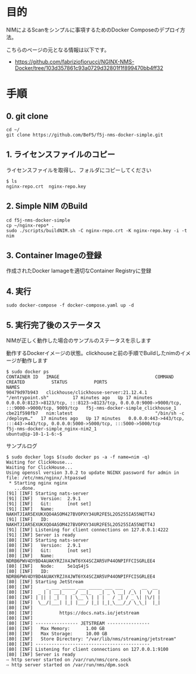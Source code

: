 # 目的

NIMによるScanをシンプルに事項するためのDocker Composeのデプロイ方法。

こちらのページの元となる情報は以下です。
- https://github.com/fabriziofiorucci/NGINX-NMS-Docker/tree/103d357861c93a0729d32801f1f899470bb4ff32


# 手順
## 0. git clone
```
cd ~/
git clone https://github.com/BeF5/f5j-nms-docker-simple.git
```

## 1. ライセンスファイルのコピー
ライセンスファイルを取得し、フォルダにコピーしてください
```
$ ls
nginx-repo.crt  nginx-repo.key
```
## 2. Simple NIM のBuild
```
cd f5j-nms-docker-simple
cp ~/nginx-repo* .
sudo ./scripts/buildNIM.sh -C nginx-repo.crt -K nginx-repo.key -i -t nim
```

## 3. Container Imageの登録
作成されたDocker Iamageを適切なContainer Registryに登録

## 4. 実行
```
sudo docker-compose -f docker-compose.yaml up -d
```

## 5. 実行完了後のステータス
NIMが正しく動作した場合のサンプルのステータスを示します

動作するDockerイメージの状態。clickhouseと前の手順でBuildしたnimのイメージが動作します

```
$ sudo docker ps
CONTAINER ID   IMAGE                                    COMMAND                  CREATED          STATUS          PORTS                                                                                            NAMES
90479d97b943   clickhouse/clickhouse-server:21.12.4.1   "/entrypoint.sh"         17 minutes ago   Up 17 minutes   0.0.0.0:8123->8123/tcp, :::8123->8123/tcp, 0.0.0.0:9000->9000/tcp, :::9000->9000/tcp, 9009/tcp   f5j-nms-docker-simple_clickhouse_1
cbe21f598fb7   nim:latest                               "/bin/sh -c /deploym…"   17 minutes ago   Up 17 minutes   0.0.0.0:443->443/tcp, :::443->443/tcp, 0.0.0.0:5000->5000/tcp, :::5000->5000/tcp                 f5j-nms-docker-simple_nginx-nim2_1
ubuntu@ip-10-1-1-6:~$

```

サンプルログ
```
$ sudo docker logs $(sudo docker ps -a -f name=nim -q)
Waiting for ClickHouse...
Waiting for ClickHouse...
Using openssl version 3.0.2 to update NGINX password for admin in file: /etc/nms/nginx/.htpasswd
 * Starting nginx nginx
   ...done.
[91] [INF] Starting nats-server
[91] [INF]   Version:  2.9.1
[91] [INF]   Git:      [not set]
[91] [INF]   Name:     NAKHTJIAR5EXUKXQO4ASOM427BVOPXY34UR2FE5L2O5255IA55NQTT4J
[91] [INF]   ID:       NAKHTJIAR5EXUKXQO4ASOM427BVOPXY34UR2FE5L2O5255IA55NQTT4J
[91] [INF] Listening for client connections on 127.0.0.1:4222
[91] [INF] Server is ready
[80] [INF] Starting nats-server
[80] [INF]   Version:  2.9.1
[80] [INF]   Git:      [not set]
[80] [INF]   Name:     NDRB6PWV4DYBD4AUAKYRZJX4JWT6YX4SCZAR5VP44ONPIFFCISGRLEE4
[80] [INF]   Node:     5e1qS4jS
[80] [INF]   ID:       NDRB6PWV4DYBD4AUAKYRZJX4JWT6YX4SCZAR5VP44ONPIFFCISGRLEE4
[80] [INF] Starting JetStream
[80] [INF]     _ ___ _____ ___ _____ ___ ___   _   __  __
[80] [INF]  _ | | __|_   _/ __|_   _| _ \ __| /_\ |  \/  |
[80] [INF] | || | _|  | | \__ \ | | |   / _| / _ \| |\/| |
[80] [INF]  \__/|___| |_| |___/ |_| |_|_\___/_/ \_\_|  |_|
[80] [INF]
[80] [INF]          https://docs.nats.io/jetstream
[80] [INF]
[80] [INF] ---------------- JETSTREAM ----------------
[80] [INF]   Max Memory:      1.00 GB
[80] [INF]   Max Storage:     10.00 GB
[80] [INF]   Store Directory: "/var/lib/nms/streaming/jetstream"
[80] [INF] -------------------------------------------
[80] [INF] Listening for client connections on 127.0.0.1:9100
[80] [INF] Server is ready
⇨ http server started on /var/run/nms/core.sock
⇨ http server started on /var/run/nms/dpm.sock
```